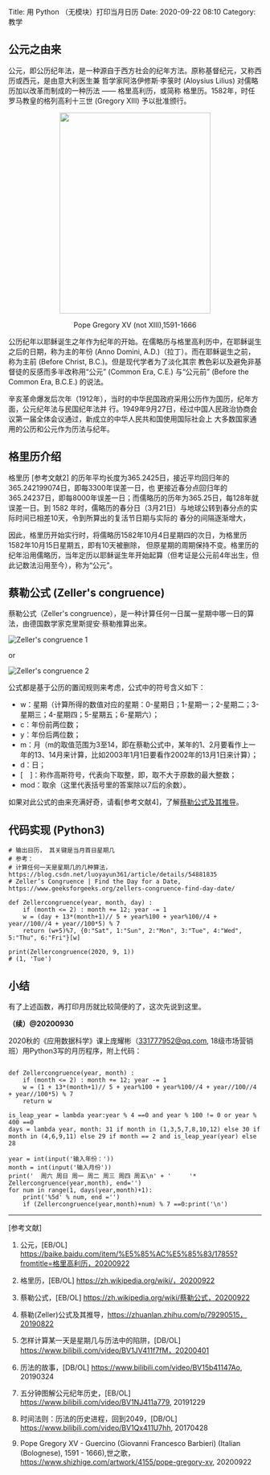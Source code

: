 Title: 用 Python （无模块）打印当月日历
Date: 2020-09-22 08:10
Category: 教学

## 公元之由来

公元，即公历纪年法，是一种源自于西方社会的纪年方法。原称基督纪元，又称西历或西元，是由意大利医生兼
哲学家阿洛伊修斯·李箓时 (Aloysius Lilius) 对儒略历加以改革而制成的一种历法 —— 格里高利历，或简称
格里历。1582年，时任罗马教皇的格列高利十三世 (Gregory XIII) 予以批准颁行。

<div align=center>
  <img src="https://sh556.oss-cn-shanghai.aliyuncs.com/images/aw_wm/69/Eo3jSd634412e22.jpg" 
    width = "300" height = "400" />
  <p align="center">Pope Gregory XV (not XIII),1591-1666</p>
</div>

公历纪年以耶稣诞生之年作为纪年的开始。在儒略历与格里高利历中，在耶稣诞生之后的日期，称为主的年份 (Anno 
Domini, A.D.)（拉丁）。而在耶稣诞生之前，称为主前 (Before Christ, B.C.)。但是现代学者为了淡化其宗
教色彩以及避免非基督徒的反感而多半改称用“公元” (Common Era, C.E.) 与“公元前” (Before the 
Common Era, B.C.E.) 的说法。

辛亥革命爆发后次年（1912年），当时的中华民国政府采用公历作为国历，纪年方面，公元纪年法与民国纪年法并
行。1949年9月27日，经过中国人民政治协商会议第一届全体会议通过，新成立的中华人民共和国使用国际社会上
大多数国家通用的公历和公元作为历法与纪年。

## 格里历介绍

格里历 [参考文献2] 的历年平均长度为365.2425日，接近平均回归年的365.242199074日，即每3300年误差一日，也
更接近春分点回归年的365.24237日，即每8000年误差一日；而儒略历的历年为365.25日，每128年就误差一日。到 
1582 年时，儒略历的春分日（3月21日）与地球公转到春分点的实际时间已相差10天，令到所算出的复活节日期与实际的
春分的间隔逐渐增大，

因此，格里历开始实行时，将儒略历1582年10月4日星期四的次日，为格里历1582年10月15日星期五，即有10天被删除，
但原星期的周期保持不变。格里历的纪年沿用儒略历，当年定历以耶稣诞生年开始起算（但考证是公元前4年出生，但
此记数法沿用至今），称为“公元”。

## 蔡勒公式 (Zeller's congruence)

蔡勒公式（Zeller's congruence），是一种计算任何一日属一星期中哪一日的算法，由德国数学家克里斯提安·蔡勒推算出来。

![Zeller's congruence 1](https://wikimedia.org/api/rest_v1/media/math/render/svg/c65e11cd656b95b753e220dbec1d7441d572aa7e)

or 

![Zeller's congruence 2](https://wikimedia.org/api/rest_v1/media/math/render/svg/b671ee256387a51343ba0c42524286a25ece7a41)

公式都是基于公历的置闰规则来考虑，公式中的符号含义如下：

* w：星期（计算所得的数值对应的星期：0-星期日；1-星期一；2-星期二；3-星期三；4-星期四；5-星期五；6-星期六）；
* c：年份前两位数；
* y：年份后两位数；
* m：月（m的取值范围为3至14，即在蔡勒公式中，某年的1、2月要看作上一年的13、14月来计算，比如2003年1月1日要看作2002年的13月1日来计算）；
* d：日；
* [　]：称作高斯符号，代表向下取整，即，取不大于原数的最大整数；
* mod：取余（这里代表括号里的答案除以7后的余数）。

如果对此公式的由来充满好奇，请看[参考文献4]，了解[蔡勒公式及其推导](https://zhuanlan.zhihu.com/p/79290515)。

## 代码实现 (Python3)

```python3
# 输出日历， 其关键是当月首日星期几
# 参考： 
# 计算任何一天是星期几的几种算法， https://blog.csdn.net/luoyayun361/article/details/54881835
# Zeller’s Congruence | Find the Day for a Date, https://www.geeksforgeeks.org/zellers-congruence-find-day-date/

def Zellercongruence(year, month, day) : 
    if (month <= 2) : month += 12; year -= 1
    w = (day + 13*(month+1)// 5 + year%100 + year%100//4 + year//100//4 + year//100*5) % 7
    return (w+5)%7, {0:"Sat", 1:"Sun", 2:"Mon", 3:"Tue", 4:"Wed", 5:"Thu", 6:"Fri"}[w]

print(Zellercongruence(2020, 9, 1))
# (1, 'Tue')
```

## 小结

有了上述函数，再打印月历就比较简便的了，这次先说到这里。

**（续）@20200930**

2020秋的《应用数据科学》课上庞耀彬（331777952@qq.com, 18级市场营销班）用Python3写的月历程序，附上代码：

```python3

def Zellercongruence(year, month) : 
    if (month <= 2) : month += 12; year -= 1
    w = (1 + 13*(month+1)// 5 + year%100 + year%100//4 + year//100//4 + year//100*5) % 7
    return w

is_leap_year = lambda year:year % 4 ==0 and year % 100 != 0 or year % 400 ==0
days = lambda year, month: 31 if month in (1,3,5,7,8,10,12) else 30 if month in (4,6,9,11) else 29 if month == 2 and is_leap_year(year) else 28

year = int(input('输入年份：')) 
month = int(input('输入月份'))
print('  周六 周日 周一 周二 周三 周四 周五\n' + '     '* Zellercongruence(year,month), end='')
for num in range(1, days(year,month)+1):
    print('%5d' % num, end ='')
    if (Zellercongruence(year,month)+num) % 7 ==0:print('\n')
```


----------
[参考文献]

1. 公元，[EB/OL] https://baike.baidu.com/item/%E5%85%AC%E5%85%83/17855?fromtitle=格里高利历，20200922

2. 格里历，[EB/OL] https://zh.wikipedia.org/wiki/，20200922

3. 蔡勒公式，[EB/OL] https://zh.wikipedia.org/wiki/蔡勒公式，20200922

4. 蔡勒(Zeller)公式及其推导，https://zhuanlan.zhihu.com/p/79290515，20190822

5. 怎样计算某一天是星期几与历法中的陷阱，[DB/OL] https://www.bilibili.com/video/BV1JV411f7fM，20200401

6. 历法的故事，[DB/OL] https://www.bilibili.com/video/BV15b41147Ao, 20190324

7. 五分钟图解公元纪年历史，[EB/OL] https://www.bilibili.com/video/BV1NJ411a779, 20191229

8. 时间法则：历法的历史进程，回到2049，[DB/OL] https://www.bilibili.com/video/BV1Qx411U7hh, 20170428

9. Pope Gregory XV - Guercino (Giovanni Francesco Barbieri) (Italian (Bolognese), 1591 - 1666),世之歌， https://www.shizhige.com/artwork/4155/pope-gregory-xv, 20200922
